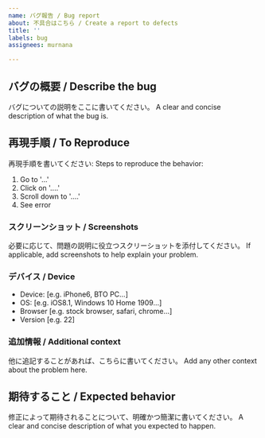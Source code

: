 ```yaml
---
name: バグ報告 / Bug report
about: 不具合はこちら / Create a report to defects
title: ''
labels: bug
assignees: murnana

---
```


## バグの概要 / Describe the bug
バグについての説明をここに書いてください。
A clear and concise description of what the bug is.


## 再現手順 / To Reproduce

再現手順を書いてください:
Steps to reproduce the behavior:

1. Go to '...'
2. Click on '....'
3. Scroll down to '....'
4. See error


### スクリーンショット / Screenshots
必要に応じて、問題の説明に役立つスクリーショットを添付してください。
If applicable, add screenshots to help explain your problem.



### デバイス / Device
 - Device: [e.g. iPhone6, BTO PC...]
 - OS: [e.g. iOS8.1, Windows 10 Home 1909...]
 - Browser [e.g. stock browser, safari, chrome...]
 - Version [e.g. 22]



### 追加情報 / Additional context

他に追記することがあれば、こちらに書いてください。
Add any other context about the problem here.


## 期待すること / Expected behavior

修正によって期待されることについて、明確かつ簡潔に書いてください。
A clear and concise description of what you expected to happen.
